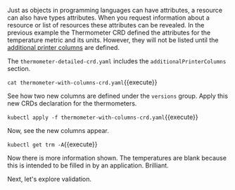 Just as objects in programming languages can have attributes, a resource can also have types attributes. When you request information about a resource or list of resources these attributes can be revealed. In the previous example the Thermometer CRD defined the attributes for the temperature metric and its units. However, they will not be listed until the [additional printer columns](https://kubernetes.io/docs/tasks/access-kubernetes-api/custom-resources/custom-resource-definitions/#additional-printer-columns) are defined.

The `thermometer-detailed-crd.yaml` includes the `additionalPrinterColumns` section.

`cat thermometer-with-columns-crd.yaml`{{execute}}

See how two new columns are defined under the `versions` group. Apply this new CRDs declaration for the thermometers.

`kubectl apply -f thermometer-with-columns-crd.yaml`{{execute}}

Now, see the new columns appear.

`kubectl get trm -A`{{execute}}

Now there is more information shown. The temperatures are blank because this is intended to be filled in by an application. Brilliant.

Next, let's explore validation.
